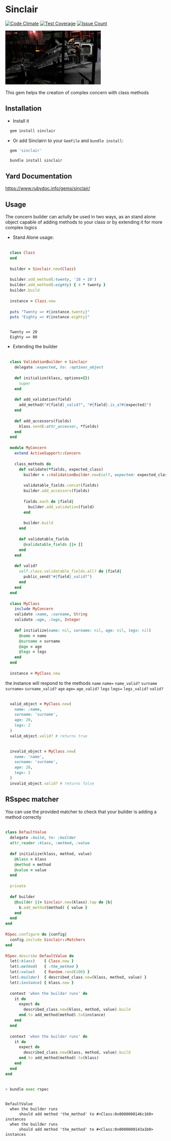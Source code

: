 Sinclair
========
[![Code Climate](https://codeclimate.com/github/darthjee/sinclair/badges/gpa.svg)](https://codeclimate.com/github/darthjee/sinclair)
[![Test Coverage](https://codeclimate.com/github/darthjee/sinclair/badges/coverage.svg)](https://codeclimate.com/github/darthjee/sinclair/coverage)
[![Issue Count](https://codeclimate.com/github/darthjee/sinclair/badges/issue_count.svg)](https://codeclimate.com/github/darthjee/sinclair)


![sinclair](https://raw.githubusercontent.com/darthjee/sinclair/master/sinclair.jpg)

This gem helps the creation of complex concern with class methods

Installation
---------------
  - Install it

  ```ruby
    gem install sinclair
  ```

  - Or add Sinclairn to your `Gemfile` and `bundle install`:

  ```ruby
    gem 'sinclair'
  ```

  ```bash
    bundle install sinclair
  ```

Yard Documentation
-------------------
https://www.rubydoc.info/gems/sinclair/

Usage
---------------
The concern builder can actully be used in two ways, as an stand alone object capable of
adding methods to your class or by extending it for more complex logics

 - Stand Alone usage:

  ```ruby

    class Clazz
    end

    builder = Sinclair.new(Clazz)

    builder.add_method(:twenty, '10 + 10')
    builder.add_method(:eighty) { 4 * twenty }
    builder.build

    instance = Clazz.new

    puts "Twenty => #{instance.twenty}"
    puts "Eighty => #{instance.eighty}"
  ```

  ```string

    Twenty => 20
    Eighty => 80
  ```

 - Extending the builder

  ```ruby

    class ValidationBuilder < Sinclair
      delegate :expected, to: :options_object

      def initialize(klass, options={})
        super
      end

      def add_validation(field)
        add_method("#{field}_valid?", "#{field}.is_a?#{expected}")
      end

      def add_accessors(fields)
        klass.send(:attr_accessor, *fields)
      end
    end

    module MyConcern
      extend ActiveSupport::Concern

      class_methods do
        def validate(*fields, expected_class)
          builder = ::ValidationBuilder.new(self, expected: expected_class)

          validatable_fields.concat(fields)
          builder.add_accessors(fields)

          fields.each do |field|
            builder.add_validation(field)
          end

          builder.build
        end

        def validatable_fields
          @validatable_fields ||= []
        end
      end

      def valid?
        self.class.validatable_fields.all? do |field|
          public_send("#{field}_valid?")
        end
      end
    end

    class MyClass
      include MyConcern
      validate :name, :surname, String
      validate :age, :legs, Integer

      def initialize(name: nil, surname: nil, age: nil, legs: nil)
        @name = name
        @surname = surname
        @age = age
        @legs = legs
      end
    end

    instance = MyClass.new
  ```

  the instance will respond to the methods
  ```name``` ```name=``` ```name_valid?```
  ```surname``` ```surname=``` ```surname_valid?```
  ```age``` ```age=``` ```age_valid?```
  ```legs``` ```legs=``` ```legs_valid?```
  ```valid?```

  ```ruby

    valid_object = MyClass.new(
      name: :name,
      surname: 'surname',
      age: 20,
      legs: 2
    )
    valid_object.valid? # returns true
  ```

  ```ruby

    invalid_object = MyClass.new(
      name: 'name',
      surname: 'surname',
      age: 20,
      legs: 2
    )
    invalid_object.valid? # returns false
  ```

RSspec matcher
---------------

You can use the provided matcher to check that your builder is adding a method correctly

  ```ruby

  class DefaultValue
    delegate :build, to: :builder
    attr_reader :klass, :method, :value

    def initialize(klass, method, value)
      @klass = klass
      @method = method
      @value = value
    end

    private

    def builder
      @builder ||= Sinclair.new(klass).tap do |b|
        b.add_method(method) { value }
      end
    end
  end

  RSpec.configure do |config|
    config.include Sinclair::Matchers
  end

  RSpec.describe DefaultValue do
    let(:klass)    { Class.new }
    let(:method)   { :the_method }
    let(:value)    { Random.rand(100) }
    let(:builder)  { described_class.new(klass, method, value) }
    let(:instance) { klass.new }

    context 'when the builder runs' do
      it do
        expect do
          described_class.new(klass, method, value).build
        end.to add_method(method).to(instance)
      end
    end

    context 'when the builder runs' do
      it do
        expect do
          described_class.new(klass, method, value).build
        end.to add_method(method).to(klass)
      end
    end
  end
  ```

  ```bash

  > bundle exec rspec
  ```

  ```string

  DefaultValue
    when the builder runs
        should add method 'the_method' to #<Class:0x0000000146c160> instances
    when the builder runs
        should add method 'the_method' to #<Class:0x0000000143a1b0> instances

  ```
